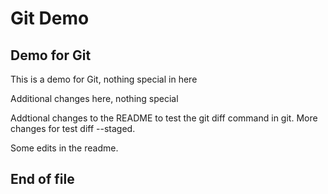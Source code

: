 # Git Demo

## Demo for Git

This is a demo for Git, nothing special in here

Additional changes here, nothing special

Addtional changes to the README to test the git diff command in git. More changes for test diff --staged.

Some edits in the readme.

## End of file
